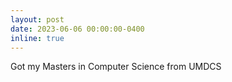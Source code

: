 ```yaml
---
layout: post
date: 2023-06-06 00:00:00-0400
inline: true
---
```



Got my Masters in Computer Science from UMDCS
